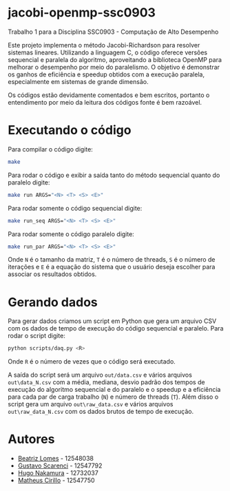 # jacobi-openmp-ssc0903
Trabalho 1 para a Disciplina SSC0903 - Computação de Alto Desempenho

Este projeto implementa o método Jacobi-Richardson para resolver sistemas lineares. Utilizando a linguagem C, o código oferece versões sequencial e paralela do algoritmo, aproveitando a biblioteca OpenMP para melhorar o desempenho por meio do paralelismo. O objetivo é demonstrar os ganhos de eficiência e speedup obtidos com a execução paralela, especialmente em sistemas de grande dimensão.

Os códigos estão devidamente comentados e bem escritos, portanto o entendimento por meio da leitura dos códigos fonte é bem razoável.

# Executando o código
Para compilar o código digite:
```bash
make
```

Para rodar o código e exibir a saída tanto do método sequencial quanto do paralelo digite:
```bash
make run ARGS="<N> <T> <S> <E>"
```

Para rodar somente o código sequencial digite:
```bash
make run_seq ARGS="<N> <T> <S> <E>"
```

Para rodar somente o código paralelo digite:
```bash
make run_par ARGS="<N> <T> <S> <E>"
```

Onde `N` é o tamanho da matriz, `T` é o número de threads, `S` é o número de iterações e `E` é a equação do sistema que o usuário deseja escolher para associar os resultados obtidos.

# Gerando dados
Para gerar dados criamos um script em Python que gera um arquivo CSV com os dados de tempo de execução do código sequencial e paralelo. Para rodar o script digite:
```bash
python scripts/daq.py <R>
```
Onde `R` é o número de vezes que o código será executado.

A saída do script será um arquivo `out/data.csv` e vários arquivos `out\data_N.csv` com a média, mediana, desvio padrão dos tempos de execução do algoritmo sequencial e do paralelo e o speedup e a eficiência para cada par de carga trabalho (`N`) e número de threads (`T`). Além disso o script gera um arquivo `out\raw_data.csv` e vários arquivos `out\raw_data_N.csv` com os dados brutos de tempo de execução.

# Autores
- [Beatriz Lomes](b.lomes@usp.br) - 12548038
- [Gustavo Scarenci](github.com/GuScarenci) - 12547792
- [Hugo Nakamura](https://github.com/ikuyorih9) - 12732037
- [Matheus Cirillo](github.com/cirillom) - 12547750
